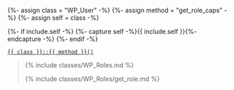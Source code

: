 {%- assign class = "WP_User" -%}
{%- assign method = "get_role_caps" -%}
{%- assign self = class -%}

{%- if include.self -%}
  {%- capture self -%}{{ include.self }}{%- endcapture -%}
{%- endif -%}

<p><code><a href="https://developer.wordpress.org/reference/classes/{{ class | downcase }}/{{ method | downcase }}/">{{ class }}::{{ method }}()</a></code></p>

<blockquote>

{% include classes/WP_Roles.md %}

{% include classes/WP_Roles/get_role.md %}

</blockquote>
